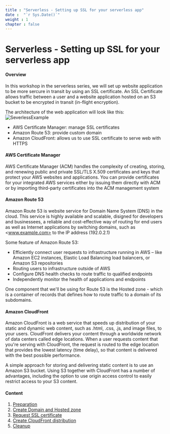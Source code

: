 ```yaml
---
title : "Serverless - Setting up SSL for your serverless app"
date :  "`r Sys.Date()`" 
weight : 1 
chapter : false
---
```

# Serverless - Setting up SSL for your serverless app

#### Overview

In this workshop in the serverless series, we will set up website application to be more sercure in transit by using an SSL certificate. An SSL Certificate allows traffic between a user and a website application hosted on an S3 bucket to be encrypted in transit (in-flight encryption).

The architecture of the web application will look like this:
![SeverlessExample](/images/serverless-diagram.png?featherlight=false&width=50pc)

- AWS Certificate Manager: manage SSL certificates
- Amazon Route 53: provide custom domain
- Amazon CloudFront: allows us to use SSL certificate to serve web with HTTPS

#### AWS Certificate Manager

AWS Certificate Manager (ACM) handles the complexity of creating, storing, and renewing public and private SSL/TLS X.509 certificates and keys that protect your AWS websites and applications. You can provide certificates for your integrated AWS services either by issuing them directly with ACM or by importing third-party certificates into the ACM management system

#### Amazon Route 53

Amazon Route 53 is website service for Domain Name System (DNS) in the cloud. This service is highly available and scalable, disigned for developers and businessees, a reliable and cost-effective way of routing for end users as well as Internet applications by switching domains, such as <www.example.com> to the IP address (192.0.2.1)

Some feature of Amazon Route 53:

- Efficiently connect user requests to infrastructure running in AWS – like Amazon EC2 instances, Elastic Load Balancing load balancers, or Amazon S3 repositories
- Routing users to infrastructure outside of AWS
- Configure DNS health checks to route traffic to qualified endpoints
- Independently monitor the health of applications and endpoints

One component that we'll be using for Route 53 is the Hosted zone - which is a container of records that defines how to route traffic to a domain of its subdomains.

#### Amazon CloudFront

Amazon CloudFront is a web service that speeds up distribution of your static and dynamic web content, such as .html, .css, .js, and image files, to your users. CloudFront delivers your content through a worldwide network of data centers called edge locations. When a user requests content that you're serving with CloudFront, the request is routed to the edge location that provides the lowest latency (time delay), so that content is delivered with the best possible performance.

A simple approach for storing and delivering static content is to use an Amazon S3 bucket. Using S3 together with CloudFront has a number of advantages, including the option to use origin access control to easily restrict access to your S3 content.

#### Content

 1. [Preparation](1-preparation/)
 2. [Create Domain and Hosted zone](2-create-domain-hosted-zone/)
 3. [Request SSL certificate](3-request-certificate/)
 4. [Create CloudFront distribution](4-create-cloud-front/)
 5. [Cleanup](5-cleanup)
